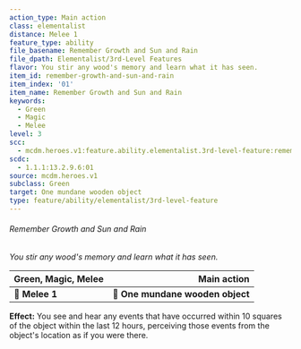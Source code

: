 ```yaml
---
action_type: Main action
class: elementalist
distance: Melee 1
feature_type: ability
file_basename: Remember Growth and Sun and Rain
file_dpath: Elementalist/3rd-Level Features
flavor: You stir any wood's memory and learn what it has seen.
item_id: remember-growth-and-sun-and-rain
item_index: '01'
item_name: Remember Growth and Sun and Rain
keywords:
  - Green
  - Magic
  - Melee
level: 3
scc:
  - mcdm.heroes.v1:feature.ability.elementalist.3rd-level-feature:remember-growth-and-sun-and-rain
scdc:
  - 1.1.1:13.2.9.6:01
source: mcdm.heroes.v1
subclass: Green
target: One mundane wooden object
type: feature/ability/elementalist/3rd-level-feature
---
```


###### Remember Growth and Sun and Rain

*You stir any wood's memory and learn what it has seen.*

| **Green, Magic, Melee** |                  **Main action** |
| ----------------------- | -------------------------------: |
| **📏 Melee 1**          | **🎯 One mundane wooden object** |

**Effect:** You see and hear any events that have occurred within 10 squares of the object within the last 12 hours, perceiving those events from the object's location as if you were there.
